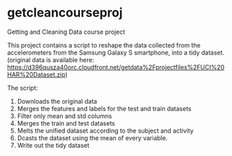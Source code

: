# getcleancourseproj
Getting and Cleaning Data course project

This project contains a script to reshape the data collected from the accelerometers from the Samsung Galaxy S smartphone, into a tidy dataset.
(original data is available here: https://d396qusza40orc.cloudfront.net/getdata%2Fprojectfiles%2FUCI%20HAR%20Dataset.zip)

The script:
1. Downloads the original data
2. Merges the features and labels for the test and train datasets
3. Filter only mean and std columns
4. Merges the train and test datasets
5. Melts the unified dataset according to the subject and activity
6. Dcasts the dataset using the mean of every variable.
7. Write out the tidy dataset

